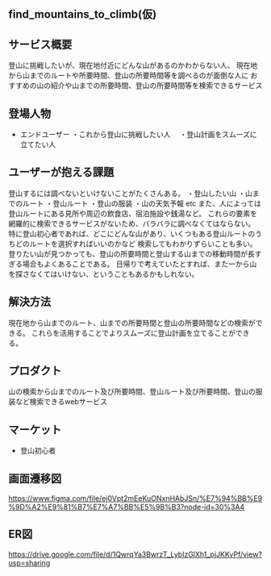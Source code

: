## find_mountains_to_climb(仮)
## サービス概要
 登山に挑戦したいが、現在地付近にどんな山があるのかわからない人、
 現在地から山までのルートや所要時間、登山の所要時間等を調べるのが面倒な人に
 おすすめの山の紹介や山までの所要時間、登山の所要時間等を検索できるサービス
## 登場人物
- エンドユーザー
  ・これから登山に挑戦したい人
　・登山計画をスムーズに立てたい人 
## ユーザーが抱える課題
登山するには調べないといけないことがたくさんある。
・登山したい山
・山までのルート
・登山ルート
・登山の服装
・山の天気予報
etc
また、人によっては登山ルートにある見所や周辺の飲食店、宿泊施設や銭湯など。
これらの要素を網羅的に検索できるサービスがないため、バラバラに調べなくてはならない。
特に登山初心者であれば、どこにどんな山があり、いくつもある登山ルートのうちどのルートを選択すればいいのかなど
検索してもわかりずらいことも多い。
登りたい山が見つかっても、登山の所要時間と登山する山までの移動時間が長すぎる場合もよくあることである。
日帰りで考えていたとすれば、また一から山を探さなくてはいけない、ということもあるかもしれない。
## 解決方法
現在地から山までのルート、山までの所要時間と登山の所要時間などの検索ができる。
これらを活用することでよりスムーズに登山計画を立てることができる。
## プロダクト
山の検索から山までのルート及び所要時間、登山ルート及び所要時間、登山の服装など検索できるwebサービス
## マーケット
- 登山初心者
## 画面遷移図
https://www.figma.com/file/ej0Vpt2mEeKuONxnHAbJSn/%E7%94%BB%E9%9D%A2%E9%81%B7%E7%A7%BB%E5%9B%B3?node-id=30%3A4
## ER図
https://drive.google.com/file/d/1QwrqYa3BwrzT_LybIzGlXh1_pjJKKvPf/view?usp=sharing
